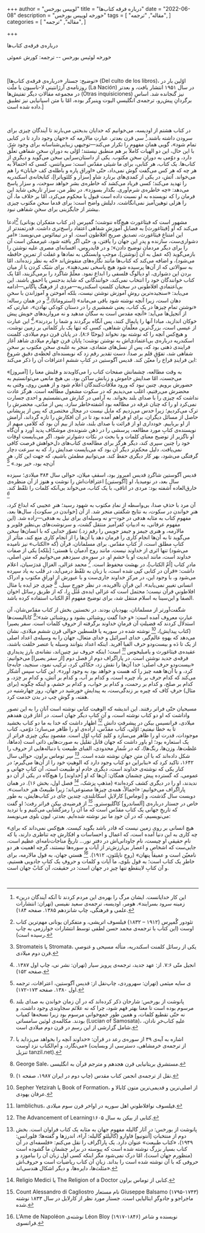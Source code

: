 +++
author = "لوییس بورخس"
title = "درباره فرقه کتاب‌ها"
date = "2022-06-08"
description = "خورخه لوییس بورخس"
tags = [
    "مقاله",
     "ترجمه",
]
categories = [
    "مقاله",
     "ترجمه",
]

+++

درباره‌ی فرقه‌ی کتاب‌ها

خورخه لوئیس بورخس  --  ترجمه: کورش عموئی

</br>


[توضیح: جستار «درباره‌ی فرقه‌ی کتاب‌ها» (Del culto de los libros)، اوّلین بار در روزنامه‌ی آرژانتینیِ لا-ناسیون یا ملّت (La Nación) در سال ۱۹۵۱ انتشار یافت، و بعدتر در مجموعه مقالاتِ دیگر تفتیش‌ها (Otras inquisiciones) نیز گنجانده شد. اساسِ برگردانِ پیش‌رو، ترجمه‌ی انگلیسیِ الیوت وِینبرگر بوده، امّا با متن اسپانیایی نیز تطبیق داده شده است.]

</br>

در کتاب هشتم از اودیسه، می‌خوانیم که خدایان بدبختی می‌بارند تا آیندگان چیزی برای سرودن داشته باشند.<cite>[^1]</cite> سی قرن بعدتر، عبارتِ مالارمه که «جهان وجود دارد تا در کتابی تمام شود»، گویی همان مفهوم را تکرار می‌کند—توجیهی زیبایی‌شناسانه برای وجود شرّ. با این حال، این دو الهیات کاملاً بر هم منطبق نیستند؛ اوّلی به دورانِ سخنِ شفاهی تعلّق دارد، و دوّمی به دورانِ سخنِ مکتوب. یکی از داستان‌سرایی سخن می‌گوید و دیگری از کتاب‌ها. یک کتاب، هر کتابی، برای ما شیئی مقدّس است: سروانتس، کسی که احتمالاً به هر چه که هر کس می‌گفت گوش نمی‌داد، حتّی «اوراق پاره و باطله‌ی کف خیابان» را هم می‌خواند. آتش، در یکی از کمدی‌های برنارد شاو [سزار و کلئوپاترا]، کتابخانه‌ی اسکندریه را تهدید می‌کند؛ کسی فریاد می‌کشد که خاطره‌ی بشر خواهد سوخت، و سزار پاسخ می‌دهد: «چه خاطره‌ی شرم‌آوری. بگذار بسوزد». در نظر من، سزارِ تاریخی شاید این فرمان را که نویسنده به او نسبت داده است قبول یا محکوم می‌کرد، امّا بر خلاف ما، آن را هزلی توهین‌آمیز نمی‌انگاشت. دلیلش واضح است: برای قدما سخنِ مکتوب چیزی بیشتر از جایگزینی برای سخنِ شفاهی نبود.

مشهور است که فیثاغورث هیچ‌گاه ننوشت؛ گمپرس (در کتاب متفکران یونانی) <cite>[^2]</cite>ادعا می‌کند که او [فیثاغورث] به فضایلِ آموزشِ شفاهی اعتقاد راسخ‌تری داشت. قدرتمندتر از این امتناعِ فیثاغورث، تصدیقِ صریحِ افلاطون است. او در تیمائوس می‌نویسد: «امرِ دشواری‌ست، سازنده و پدرِ این جهان را یافتن، و، حتّی اگر یافته شود، غیرممکن است آن را برای دیگر مردمان توضیح دادن»؛ و در فایدروس، افسانه‌ای مصری علیه نوشتن را بازمی‌گوید (که عمل به آن [نوشتن]، موجبِ وابستگی به نمادها و غفلت از تمرینِ حافظه می‌شود)، و اضافه می‌کند که کتاب‌ها مانند نگاره‌های منقوش‌اند «که به نظر زنده‌اند، امّا به سوالاتی که از آن‌ها پرسیده شود هیچ پاسخی نمی‌دهند». برای سَبُک کردن یا از میان بردن این دشواری، او دیالوگ فلسفی را ابداع نمود. معلّمْ شاگرد را برمی‌گزیند، امّا یک کتاب خوانندگان خود را انتخاب نمی‌کند، خوانندگانی که شاید بدجنس یا احمق باشند. این بی‌اعتمادیِ افلاطونی در سخنان کلمنتِ اسکندریه—مردی از فرهنگ پاگانی—ادامه می‌یابد: «سنجیده‌ترین روشِ آموزش نوشتن نیست، بلکه آموختن و آموزاندن با سخنِ دهان است، زیرا آنچه نوشته شود باقی می‌ماند» (استروماتا)،<cite>[^3]</cite> و در همان رساله: «نوشتنِ تمامِ چیزها در یک کتاب، یعنی شمشیری را در دستان کودکی نهادن»، عبارتی که از انجیل‌ها می‌آید: «آنچه مقدس است به سگان مدهید و نه مرواریدهای خویش پیش خوکان اندازید، مبادا آنها را پایمال کنند، پس آنگاه برگردند و شما را بردرند».<cite>[^4]</cite> این عبارت از عیسی است، بزرگ‌ترینِ معلّمانِ شفاهی، کسی که تنها یک بار کلماتی بر زمین نوشت، و هیچ‌کس آنچه را که نوشته بود نخواند (یوحنّا ۸:۶).
در پایان قرن دوم میلادی، کلمنت اسکندریه درباره‌ی بی‌اعتمادی‌اش به نوشتن نوشت؛ پایان قرن چهارم میلادی شاهد آغاز فرایندی ذهنی بود که، پس از نسل‌های متمادی، منجر به غلبه‌ی سخنِ مکتوب بر سخنِ شفاهی شد، تفوّقِ قلم بر صدا. دست تقدیر رقم زد که نویسنده‌ای لحظه‌ی دقیقِ شروعِ این فرایندِ فراخ را معیّن کند. قدیس آگوستین در کتابِ ششمِ اعترافات آن را ذکر می‌کند:

«[آمبروز] به وقت مطالعه، چشمانش صفحات کتاب را می‌کاویدند و قلبش معنا را می‌جست، امّا صدایش خاموش و زبانش ساکن بود. بی هیچ مانعی می‌توانستیم به حضورش برویم. چنین نبود که ورود ملاقات‌کنندگان اعلام شود و از همین روی، وقتی به محضرش می‌رفتیم، اغلب می‌دیدیم که در سکوت مشغول مطالعه است. هرگز عادت نداشت که چیزی را با صدای بلند بخواند. به آرامی در کنارش می‌نشستیم و احدی جسارت نمی‌کرد او را که چنان غرقه در مطالعه بود آشفته‌خاطر سازد. پس از مدّتی، محضرش را ترک می‌کردیم؛ زیرا حدس می‌زدیم که مایل نیست در مجال مختصری که پس از پریشانی حاصل از مسائل دیگران، برای او فراهم آمده بود تا در آن افکارش را تازه گرداند، آرامش از او برباییم. خودداری او از قرائت با صدای بلند، شاید از بیم آن بود که کلامی مبهم از نویسنده‌ی کتابِ مورد مطالعه، پرسشی را در ذهن شنونده‌ی موشکاف پدید آورد و آن‌گاه او ناگزیر از توضیح معنای کلمات و یا بحث در نکات دشوارتر شود. اگر می‌بایست اوقات خود را چنین سپری کند، دیگر هرگز برای مطالعه‌ی کتاب‌های دل‌خواهش فرصت کافی نمی‌یافت. دلیل محکم‌تر دیگر آن بود که می‌بایست صدایش را، که به سرعت دچار گرفتگی می‌شود، بهر کار دیگری حفظ کند. می‌توانیم مطمئن باشیم، که جهت این کار، هر آن‌چه بود، خیر بود.» <cite>[^5]</cite>

قدیس آگوستین شاگردِ قدیس امبروز بود، اسقفِ میلان، حوالی سال ۳۸۴ میلادی؛ سیزده سال بعد، در نومیدیا، او [آگوستین] اعترافات‌اش را نوشت و هنوز از آن منظره‌ی خارق‌العاده آشفته بود: مردی در اتاقی، با یک کتاب، می‌خواند بی‌آنکه کلمات را تلفّظ کند. <cite>[^6]</cite>

آن  مرد با حذفِ صدا، بی‌واسطه از نمادِ مکتوب به شهود رسید؛ هنرِ عجیبی که ابداع کرد، هنرِ خواندن در سکوت، به نتایج شگفتی منجر شد. از آن [خواندن در سکوت]، سال‌ها بعد، مفهومِ کتاب به مثابه هدفی در خود—و نه وسیله‌ای برای نیل به هدفی—زاده شد. (این مفهوم عرفانی، به ادبیاتِ کفرآمیز منتقل گشت، و سرنوشت‌های بی‌نظیرِ فلوبر و مالارمه، و هنری جیمز و جیمز جویس را رقم زد.) تصوّرِ خدایی که با انسان‌ها سخن می‌گوید تا به آن‌ها انجامِ کاری را فرمان دهد یا آن‌ها را از انجامِ کاری منع کند، متأثر از کتابِ مطلق است، از کتابِ مقدّس. برای مسلمانان، قرآن (که «الکتاب» نیز نامیده می‌شود) تنها اثری از خداوند نیست، مانند روح آدمیان یا هستی؛ [بلکه] یکی از صفات خداوند است، مانند ابدیت او یا خشمِ او. در سوره‌ی سیزدهم می‌خوانیم که متنِ اصلی، مادرِ کتاب [اُمّ الکتاب]، در بهشت محفوظ است. <cite>[^7]</cite> محمد غزالی، الغزالِ مَدرَسیان، اعلام داشت: «قرآن در کتابی کپی شده است، با زبان به تلفّظ درمی‌آید، در قلب به یاد سپرده می‌شود و، با وجود این، در مرکزِ خداوند جاری‌ست و با عبورش از اوراقِ مکتوب و ادراک انسانی تغییر نمی‌یابد». این قرآنِ ناآفریده، در نظر جورج سِیل، <cite>[^8]</cite> چیزی جز ایده یا مثال افلاطونیِ قرآن نیست؛ محتمل است که غزالی ایده‌ی مُثُل را، که از طریق رسائل اخوان الصفا و ابن‌سینا به اسلام منتقل شد، برای توضیح مفهومِ اُمّ الکتاب استفاده کرده باشد.

شگفت‌آورتر از مسلمانان، یهودیان بودند. در نخستین بخش از کتاب مقدّس‌شان، آن عبارتِ معروف آمده است: «و خدا گفت روشنائی بشود و روشنائی شد»؛<cite>[^9]</cite> کابالیست‌ها استدلال کردند که فضیلتِ آن فرمانِ خداوند برگرفته از حروفِ کلمات است. سفر یصیرا (کتاب پیدایش)، <cite>[^10]</cite> نوشته شده در سوریه یا فلسطین حوالی قرن ششم میلادی، نشان می‌دهد که یهوهِ عالم‌گیر، خدای اسرائیل و خدای متعال، جهان را به وسیله‌ی اعداد اصلی از یک تا دَه و بیست‌ودو حرف الفبا آفرید. اینکه اعداد بتوانند وسیله یا عنصر خلقت باشند، عقیده‌ی فیثاغورث و یامبلیخوس <cite>[^11]</cite> است؛ اینکه حروف نیز چنین‌اند، نشانه‌ی بارزِ پدیداریِ فرقه‌ی جدید نوشتن است. در پاراگراف دوم از فصل دوم [از سفر یصیرا] می‌خوانیم: «بیست‌ودو حرف اصلی: خدا آن‌ها را نقش زد، حکاکی کرد، ترکیب نمود، سنجید، جابه‌جا کرد، و با آن‌ها همه چیز را که هست و خواهد بود به وجود آورد». این کتاب سپس آشکار می‌کند که کدام حرف بر باد چیره است، و کدام بر آب، و کدام بر آتش، و کدام بر خِرَد، و کدام بر صلح، و کدام بر رحمت، و کدام بر خواب، و کدام بر خشم، و اینکه چگونه (برای مثال) حرفِ کاف که چیره بر زندگی‌ست، به پیدایشِ خورشید در جهان، روز چهارشنبه در هفته، و گوشِ چپ در بدن خدمت کرد.

مسیحیان حتّی فراتر رفتند. این اندیشه که الوهیت کتابی نوشته است آنان را به این تصور واداشت که او دو کتاب نوشته است، و آن کتابِ دیگر جهان است. در آغاز قرن هفدهم میلادی، فرانسیس بیکن در پیشرفتِ دانش <cite>[^12]</cite> اظهار داشت که خدا به ما دو کتاب بخشید تا به خطا نیفتیم: اوّلی، کتاب مقدّس، اراده‌ی او را ظاهر می‌سازد؛ دوّمی، کتاب موجودات، قدرت او را ظاهر می‌سازد و کلیدِ کتابِ اوّل است. مقصودِ بیکن چیزی فراتر از یک استعاره بود؛ او باور داشت که جهان قابل تقلیل به صورت‌هایی ذاتی است (دماها، غلظت‌ها، وزن‌ها، رنگ‌ها)، که در شُمارِ محدودی، الفبای طبیعت یا دنباله‌هایی از حروف را شکل داده‌اند که با آن متنِ جهان نوشته شده است. <cite>[^13]</cite> سِر توماس براون، حوالی سال ۱۶۴۲، تاکید کرد که «بنابراین دو کتاب وجود دارد که الوهیتِ خود را از آن‌ها می‌گیرم؛ در کنار یکی که نوشته‌ی خداوند است، دیگری خادمِ او طبیعت است، آن کتابِ جهانی و عمومی، که گسترده پیش چشمان همگان: آن‌ها که او [خداوند] را هیچ‌گاه در یکی از آن دو ندیدند، او را در دیگری کشف کرده‌اند» (مذهبِ پزشک، <cite>[^14]</cite> فصل اول، بخش ۱۶). در همان پاراگراف می‌خوانیم: «اجمالاً، همه‌ی چیزها مصنوعی‌اند؛ زیرا طبیعتْ هنرِ خداست». دویست سال گذشت، و [توماس] کارلایلِ اسکاتلندی، چندین جای در کتاب‌هایش، به طور خاص در جستار درباره‌ی [آلساندرو] کاگلیوسترو، <cite>[^15]</cite> از فرضیه‌ی بیکن فراتر رفت؛ او گفت که تاریخِ جهانی یک کتاب مقدّس است که ما آن را رمزگشایی می‌کنیم و با تردید می‌نویسیم، که در آن خودِ ما نیز نوشته شده‌ایم. بعدتر، لیون بلوی می‌نویسد:

«هیچ انسانی بر روی زمین نیست که قادر باشد بگوید کیست. هیچ‌کس نمی‌داند که برای چه کاری به این دنیا آمده است، که اعمال و احساسات و افکارش چه تناظری دارند، یا که نامِ حقیقیِ او چیست، نامِ جاودانی‌اش در دفترِ نور... تاریخْ مناجات‌نامه‌ای عظیم است، جایی‌ست که اشخاص و اعصار بی‌ارزش‌تر از آیات و سوره‌ها نیستند، گرچه اهمیت هر دو نامعیّن است و عمیقاً پنهان» (روحِ ناپلئون، ۱۹۱۲). <cite>[^16]</cite>
هستیِ جهان، به قول مالارمه، برای خاطرِ یک کتاب است؛ به قول بلوی، ما آیات و کلمات و حروفِ یک کتابِ جادویی هستیم، و آن کتابِ لاینقطع تنها چیزِ در جهان است: در حقیقت، آن کتابْ جهان است.





</br>


[^1]: «این کار خدایانست. ایشان مرگ را بهره‌ی این مردم کردند تا آنکه آیندگان درین زمینه سرود بسرایند». هومر، اودیسه، ترجمه‌ی سعید نفیسی (تهران: انتشارات علمی و فرهنگی، چاپ شانزدهم ۱۳۸۵. صفحه ‍۱۸۴).

[^2]: تئودور گُمپرِس (۱۹۱۲ – ۱۸۳۲) فیلسوف اتریشی، و متفکران یونانی مهم‌ترین کتاب اوست (این کتاب با ترجمه‌ی محمد حسن لطفی توسط انتشارات خوارزمی به چاپ رسیده است).

[^3]: Stromateis یا Stromata، یکی از رسائل کلمنت اسکندریه، متأله مسیحی و غنوصیِ قرن دوم میلادی.

[^4]: انجیل متّی ۷:۶. از: عهد جدید، ترجمه‌ی پرویز سیار (تهران: نشر نی، چاپ اول ۱۳۸۷. صفحه ۱۵۲).

[^5]: نقل از: قدیس آگوستین، اعترافات، ترجمه‌‎ی سایه میثمی (تهران: سهروردی، چاپ اول ۱۳۸۰. صفحه ۱۷۳-۱۷۲).

[^6]: پانوشت از بورخس: شارحان ذکر کرده‌اند که در آن زمان خواندن به صدای بلند مرسوم بوده است تا معنا بهتر فهم شود، چرا که نه علائم سجاوندی وجود داشت، و نه حتّی تقطیع کلمات، و همین طور جمع‌خوانی مرسوم بود زیرا نسخه‌ها کمیاب بودند. مکالمه‌ی لوثین سامساتی (Lucian of Samosata)، علیهِ کتاب‌خرِ نادان، شامل گزارشی از این رسم در قرن دوم میلادی است.

[^7]: اشاره به آیه‌ی ۳۹ از سوره‌ی رعد در قرآن: «خداوند آنچه را بخواهد می‌زداید یا می‌نگارد، و ام‌الکتاب نزد اوست» (از ترجمه‌ی خرمشاهی، دسترسی از وبسایت تنزیل tanzil.net).

[^8]: George Sale، مستشرق بریتانیایی قرن هجدهم و مترجم قرآن به انگلیسی.

[^9]: نقل از ترجمه‌ی انجمن کتاب مقدس (چاپ دوم در ایران ۱۹۸۷، صفحه ۱).

[^10]: Sepher Yetzirah یا Book of Formation، از اصلی‌ترین و قدیمی‌ترین متون کابالا و عرفان یهودی.

[^11]: Iamblichus، فیلسوف نوافلاطونیِ اهل سوریه در اواخر قرن سوم میلادی.

[^12]: The Advancement of Learningکتابی از بیکن به سال ۱۶۰۵.

[^13]: پانوشت از بورخس: در آثار گالیله مفهومِ جهان به مثابه یک کتاب فراوان است. بخش دوم از منتخباتِ [آنتونیو] فاوارو (گالیلئو گالیله: آراء، اندرزها و گفته‌ها؛ فلورانس: ۱۹۴۹)، «کتاب طبیعت» عنوان دارد. یک پاراگراف را نقل می‌کنم: «فلسفه‌ای در آن کتاب بسیار بزرگ نوشته شده است که پیوسته در برابر چشمان ما گشوده است (منظورم جهان است)، امّا درک نمی‌شود مگر اینکه کسی اول زبان آن را بیاموزد و حروفی که با آن نوشته شده است را بداند. زبانِ آن کتاب ریاضیات است و حروف‌اش مثلث‌ها، دایره‌ها، و دیگر اشکال هندسی‌اند».

[^14]: Religio Medici یا The Religion of a Doctor کتابی از توماس براون.

[^15]: Count Alessandro di Cagliostro نام مستعار Giuseppe Balsamo (۱۷۹۵-۱۷۴۳) ماجراجو و جادوگرِ ایتالیایی است. جستار مورد نظر از کارلایل در سال ۱۸۳۳ نوشته شده.

[^16]: L'Ame de Napoléon نوشته‌ی Léon Bloy (۱۹۱۷-۱۸۴۶) نویسنده و شاعر فرانسوی.





